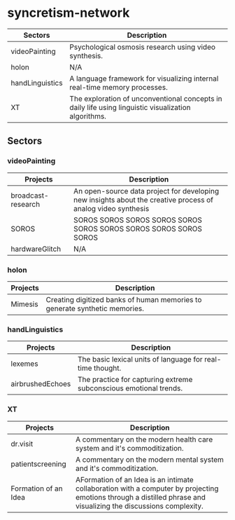 # syncretism-network

| Sectors      | Description                                                  |
| ------------ | ------------------------------------------------------------ |
| videoPainting       | Psychological osmosis research using video synthesis.            |
| holon               | N/A            |
| handLinguistics     | A language framework for visualizing internal real-time memory processes.   |
| XT                  | The exploration of unconventional concepts in daily life using linguistic visualization algorithms.            |

## Sectors
### videoPainting

| Projects      | Description                                                  |
| ------------ | ------------------------------------------------------------ |
| broadcast-research      | An open-source data project for developing new insights about the creative process of analog video synthesis            |
| SOROS      | SOROS SOROS SOROS SOROS SOROS SOROS SOROS SOROS SOROS SOROS SOROS            |
| hardwareGlitch      | N/A            |

### holon

| Projects      | Description                                                  |
| ------------ | ------------------------------------------------------------ |
| Mimesis      | Creating digitized banks of human memories to generate synthetic memories.            |

### handLinguistics

| Projects      | Description                                                  |
| ------------ | ------------------------------------------------------------ |
| lexemes             | The basic lexical units of language for real-time thought.            |
| airbrushedEchoes    | The practice for capturing extreme subconscious emotional trends.            |

### XT
| Projects      | Description                                                  |
| ------------ | ------------------------------------------------------------ |
| dr.visit                  | A commentary on the modern health care system and it's commoditization.            |
| patientscreening          | A commentary on the modern mental system and it's commoditization.            |
| Formation of an Idea      | AFormation of an Idea is an intimate collaboration with a computer by projecting emotions through a distilled phrase and visualizing the discussions complexity.            |




